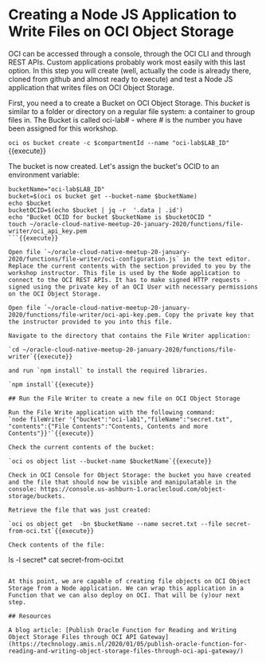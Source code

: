 # Creating a Node JS Application to Write Files on OCI Object Storage

OCI can be accessed through a console, through the OCI CLI and through REST APIs. Custom applications probably work most easily with this last option. In this step you will create (well, actually the code is already there, cloned from github and almost ready to execute) and test a Node JS application that writes files on OCI Object Storage. 

First, you need a to create a Bucket on OCI Object Storage. This *bucket* is similar to a folder or directory on a regular file system: a container to group files in. The Bucket is called oci-lab# - where # is the number you have been assigned for this workshop.

`oci os bucket create -c $compartmentId --name "oci-lab$LAB_ID"`{{execute}} 

The bucket is now created. Let's assign the bucket's OCID to an environment variable:

```
bucketName="oci-lab$LAB_ID"
bucket=$(oci os bucket get --bucket-name $bucketName)
echo $bucket
bucketOCID=$(echo $bucket | jq -r  '.data | .id')
echo "Bucket OCID for bucket $bucketName is $bucketOCID "
touch ~/oracle-cloud-native-meetup-20-january-2020/functions/file-writer/oci_api_key.pem 
```{{execute}}

Open file `~/oracle-cloud-native-meetup-20-january-2020/functions/file-writer/oci-configuration.js` in the text editor. Replace the current contents with the section provided to you by the workshop instructor. This file is used by the Node application to connect to the OCI REST APIs. It has to make signed HTTP requests - signed using the private key of an OCI User with necessary permissions on the OCI Object Storage.

Open file `~/oracle-cloud-native-meetup-20-january-2020/functions/file-writer/oci-api-key.pem. Copy the private key that the instructor provided to you into this file.

Navigate to the directory that contains the File Writer application:

`cd ~/oracle-cloud-native-meetup-20-january-2020/functions/file-writer`{{execute}}

and run `npm install` to install the required libraries.

`npm install`{{execute}} 

## Run the File Writer to create a new file on OCI Object Storage

Run the File Write application with the following command:
`node fileWriter '{"bucket":"oci-lab1","fileName":"secret.txt", "contents":{"File Contents":"Contents, Contents and more Contents"}}'`{{execute}}

Check the current contents of the bucket:

`oci os object list --bucket-name $bucketName`{{execute}}

Check in OCI Console for Object Storage: the bucket you have created and the file that should now be visible and manipulatable in the console: https://console.us-ashburn-1.oraclecloud.com/object-storage/buckets.

Retrieve the file that was just created:

`oci os object get  -bn $bucketName --name secret.txt --file secret-from-oci.txt`{{execute}}

Check contents of the file:
```
ls -l secret*
cat secret-from-oci.txt
```{{execute}}

At this point, we are capable of creating file objects on OCI Object Storage from a Node application. We can wrap this application in a Function that we can also deploy on OCI. That will be (y)our next step.

## Resources

A blog article: [Publish Oracle Function for Reading and Writing Object Storage Files through OCI API Gateway](https://technology.amis.nl/2020/01/05/publish-oracle-function-for-reading-and-writing-object-storage-files-through-oci-api-gateway/)
